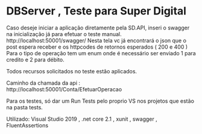 # DBServer , Teste para Super Digital

Caso deseje iniciar a aplicação diretamente pela SD.API, inseri o swagger na inicialização já  para efetuar o teste manual. 
http://localhost:50001/swagger/
Nesta tela vc já encontrará o json que o post espera receber e os httpcodes de retornos esperados ( 200 e 400 )
Para o tipo de operação tem um enum onde é necessário ser enviado 1 para credito e 2 para débito.

Todos recursos solicitados no teste estão aplicados.

Caminho da chamada da api : http://localhost:50001/Conta/EfetuarOperacao

Para os testes, só dar um Run Tests pelo proprio VS nos projetos que estão na pasta tests.

Utilizado:
Visual Studio 2019 , .net core 2.1 , xunit , swagger , FluentAssertions

